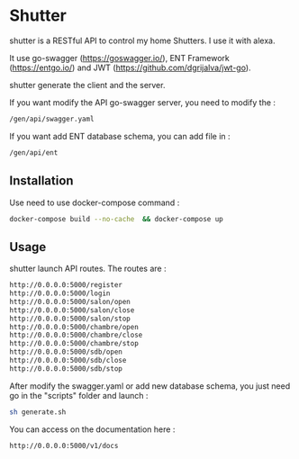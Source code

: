 # Shutter

shutter is a RESTful API to control my home Shutters. I use it with alexa.

It use go-swagger (https://goswagger.io/), ENT Framework (https://entgo.io/) and JWT (https://github.com/dgrijalva/jwt-go).

shutter generate the client and the server. 

If you want modify the API go-swagger server, you need to modify the : 
```bash
/gen/api/swagger.yaml
```

If you want add ENT database schema, you can add file in : 
```bash
/gen/api/ent
```


## Installation

Use need to use docker-compose command :

```bash
docker-compose build --no-cache  && docker-compose up
```

## Usage

shutter launch API routes.
The routes are :
```bash
http://0.0.0.0:5000/register
http://0.0.0.0:5000/login
http://0.0.0.0:5000/salon/open
http://0.0.0.0:5000/salon/close
http://0.0.0.0:5000/salon/stop
http://0.0.0.0:5000/chambre/open
http://0.0.0.0:5000/chambre/close
http://0.0.0.0:5000/chambre/stop
http://0.0.0.0:5000/sdb/open
http://0.0.0.0:5000/sdb/close
http://0.0.0.0:5000/sdb/stop

```
After modify the swagger.yaml or add new database schema, you just need go in the "scripts" folder and launch :
```bash
sh generate.sh
```

You can access on the documentation here :

```bash
http://0.0.0.0:5000/v1/docs

